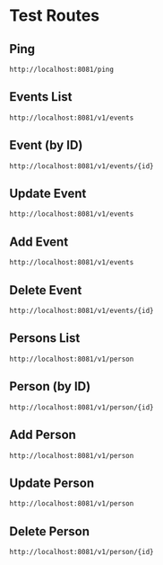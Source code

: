 # Test Routes

## Ping

`http://localhost:8081/ping`

## Events List

`http://localhost:8081/v1/events`

## Event (by ID)

`http://localhost:8081/v1/events/{id}`

## Update Event 

`http://localhost:8081/v1/events`

## Add Event

`http://localhost:8081/v1/events`

## Delete Event

`http://localhost:8081/v1/events/{id}`

## Persons List

`http://localhost:8081/v1/person`

## Person (by ID)

`http://localhost:8081/v1/person/{id}`

## Add Person

`http://localhost:8081/v1/person`

## Update Person 

`http://localhost:8081/v1/person`

## Delete Person
`http://localhost:8081/v1/person/{id}`